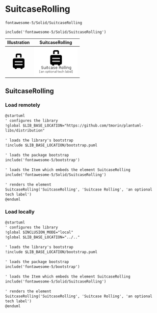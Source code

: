 # SuitcaseRolling


```text
fontawesome-5/Solid/SuitcaseRolling
```

```text
include('fontawesome-5/Solid/SuitcaseRolling')
```



| Illustration | SuitcaseRolling |
| :---: | :---: |
| ![illustration for Illustration](../../fontawesome-5/Solid/SuitcaseRolling.png) | ![illustration for SuitcaseRolling](../../fontawesome-5/Solid/SuitcaseRolling.Local.png) |




## SuitcaseRolling

### Load remotely
```plantuml
@startuml
' configures the library
!global $LIB_BASE_LOCATION="https://github.com/tmorin/plantuml-libs/distribution"

' loads the library's bootstrap
!include $LIB_BASE_LOCATION/bootstrap.puml

' loads the package bootstrap
include('fontawesome-5/bootstrap')

' loads the Item which embeds the element SuitcaseRolling
include('fontawesome-5/Solid/SuitcaseRolling')

' renders the element
SuitcaseRolling('SuitcaseRolling', 'Suitcase Rolling', 'an optional tech label')
@enduml
```

### Load locally
```plantuml
@startuml
' configures the library
!global $INCLUSION_MODE="local"
!global $LIB_BASE_LOCATION="../.."

' loads the library's bootstrap
!include $LIB_BASE_LOCATION/bootstrap.puml

' loads the package bootstrap
include('fontawesome-5/bootstrap')

' loads the Item which embeds the element SuitcaseRolling
include('fontawesome-5/Solid/SuitcaseRolling')

' renders the element
SuitcaseRolling('SuitcaseRolling', 'Suitcase Rolling', 'an optional tech label')
@enduml
```


